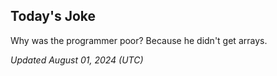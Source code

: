 ## Today's Joke
Why was the programmer poor? Because he didn't get arrays.

*Updated August 01, 2024 (UTC)*
